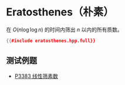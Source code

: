 # Eratosthenes（朴素）

在 $O(n \log \log n)$ 的时间内筛出 $n$ 以内的所有质数。

```cpp
{{#include eratosthenes.hpp.full}}
```

## 测试例题

- [P3383 线性筛素数](https://www.luogu.com.cn/problem/P3383)
